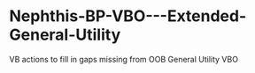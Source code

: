 # Nephthis-BP-VBO---Extended-General-Utility
VB actions to fill in gaps missing from OOB General Utility VBO
